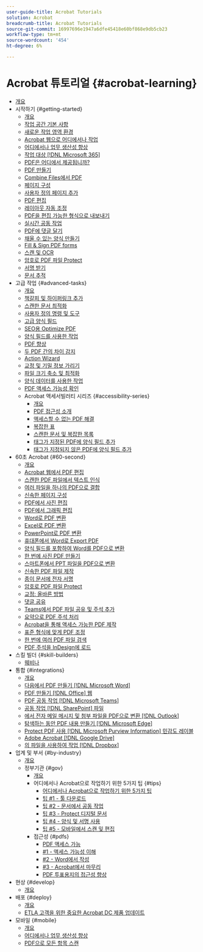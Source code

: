 ```yaml
---
user-guide-title: Acrobat Tutorials
solution: Acrobat
breadcrumb-title: Acrobat Tutorials
source-git-commit: 16997696e1947a6dfe45418e60bf868e9db5cb23
workflow-type: tm+mt
source-wordcount: '454'
ht-degree: 6%

---
```



# Acrobat 튜토리얼 {#acrobat-learning}

+ [개요](overview.md)
+ 시작하기 {#getting-started}
   + [개요](getting-started/getting-started-overview.md)
   + [작업 공간 기본 사항](getting-started/get-to-know-the-acrobat-dc-interface.md)
   + [새로운 작업 영역 환경](getting-started/new-workspace.md)
   + [Acrobat 웹으로 어디에서나 작업](getting-started/acrobatweb.md)
   + [어디에서나 업무 생산성 향상](getting-started/productivity.md)
   + [작업 대상 [!DNL Microsoft 365]](https://experienceleague.adobe.com/docs/document-cloud-learn/acrobat-learning/integrations/integrate-overview.html#microsoft)
   + [PDF은 어디에서 제공됩니까?](getting-started/where-do-pdfs-come-from.md)
   + [PDF 만들기](getting-started/create-pdf.md)
   + [Combine Files에서 PDF](getting-started/combine-to-pdf.md)
   + [페이지 구성](getting-started/organize.md)
   + [사용자 정의 페이지 추가](getting-started/add-custom-page.md)
   + [PDF 편집](getting-started/edit-pdf.md)
   + [레이아웃 자동 조정](getting-started/auto-adjust-layout.md)
   + [PDF을 편집 가능한 형식으로 내보내기](getting-started/export-pdf.md)
   + [실시간 공동 작업](getting-started/collaborate.md)
   + [PDF에 댓글 달기](getting-started/comment-on-pdf-files.md)
   + [채울 수 있는 양식 만들기](getting-started/create-fillable-forms.md)
   + [Fill &amp; Sign PDF forms](getting-started/fill-and-sign.md)
   + [스캔 및 OCR](getting-started/scan-and-ocr.md)
   + [암호로 PDF 파일 Protect](getting-started/password-protect.md)
   + [서명 받기](getting-started/signatures.md)
   + [문서 추적](getting-started/track.md)
+ 고급 작업 {#advanced-tasks}
   + [개요](advanced-tasks/advanced-tasks-overview.md)
   + [책갈피 및 하이퍼링크 추가](advanced-tasks/bookmarks.md)
   + [스캔한 문서 최적화](advanced-tasks/optimizescan.md)
   + [사용자 정의 명령 및 도구](advanced-tasks/custom.md)
   + [고급 양식 필드](advanced-tasks/advancedforms.md)
   + [SEO용 Optimize PDF](advanced-tasks/optimizeseo.md)
   + [양식 필드를 사용한 작업](advanced-tasks/workforms.md)
   + [PDF 향상](advanced-tasks/enhance.md)
   + [두 PDF 간의 차이 감지](advanced-tasks/compare.md)
   + [Action Wizard](advanced-tasks/action.md)
   + [교정 및 기밀 정보 가리기](advanced-tasks/redact.md)
   + [파일 크기 축소 및 최적화](advanced-tasks/reduce.md)
   + [양식 데이터를 사용한 작업](advanced-tasks/formdata.md)
   + [PDF 액세스 가능성 확인](advanced-tasks/accessibility.md)
   + Acrobat 액세서빌러티 시리즈 {#accessibility-series}
      + [개요](advanced-tasks/accessibility-series.md)
      + [PDF 접근성 소개](advanced-tasks/accessibilitysession1.md)
      + [액세스할 수 없는 PDF 해결](advanced-tasks/accessibilitysession2.md)
      + [복잡한 표](advanced-tasks/accessibilitysession3.md)
      + [스캔한 문서 및 복잡한 목록](advanced-tasks/accessibilitysession4.md)
      + [태그가 지정된 PDF에 양식 필드 추가](advanced-tasks/accessibilitysession5.md)
      + [태그가 지정되지 않은 PDF에 양식 필드 추가](advanced-tasks/accessibilitysession6.md)
+ 60초 Acrobat {#60-second}
   + [개요](60-second/60-second-overview.md)
   + [Acrobat 웹에서 PDF 편집](60-second/edit.md)
   + [스캔한 PDF 파일에서 텍스트 인식](60-second/textrecognition.md)
   + [여러 파일을 하나의 PDF으로 결합](60-second/combine-to-one-pdf.md)
   + [신속한 페이지 구성](60-second/organize.md)
   + [PDF에서 사진 편집](60-second/editphoto.md)
   + [PDF에서 그래픽 편집](60-second/editgraphic.md)
   + [Word로 PDF 변환](60-second/convert-pdf-word.md)
   + [Excel로 PDF 변환](60-second/convert-pdf-excel.md)
   + [PowerPoint로 PDF 변환](60-second/convert-pdf-powerpoint.md)
   + [휴대폰에서 Word로 Export PDF](60-second/exportwordphone.md)
   + [양식 필드를 포함하여 Word를 PDF으로 변환](60-second/wordform.md)
   + [한 번에 사진 PDF 만들기](60-second/photo.md)
   + [스마트폰에서 PPT 파일을 PDF으로 변환](60-second/phone.md)
   + [신속한 PDF 파일 제작](60-second/optimize.md)
   + [종이 문서에 전자 서명](60-second/sign.md)
   + [암호로 PDF 파일 Protect](60-second/protect.md)
   + [교정: 올바른 방법](60-second/redaction.md)
   + [댓글 공유](60-second/share-comment.md)
   + [Teams에서 PDF 파일 공유 및 주석 추가](60-second/share-comment-teams.md)
   + [요약으로 PDF 주석 처리](60-second/summarize-comments.md)
   + [Acrobat을 통해 액세스 가능한 PDF 제작](60-second/accessible.md)
   + [표준 형식에 맞게 PDF 조정](60-second/conform.md)
   + [한 번에 여러 PDF 파일 검색](60-second/search.md)
   + [PDF 주석을 InDesign에 로드](60-second/indesign.md)
+ 스킬 빌더 {#skill-builders}
   + [웨비나](skill-builder/skill-builder-webinars.md)
+ 통합 {#integrations}
   + [개요](integrate/integrate-overview.md)
   + [다음에서 PDF 만들기 [!DNL Microsoft Word]](integrate/createfromword.md)
   + [PDF 만들기 [!DNL Office] 웹](integrate/createofficeweb.md)
   + [PDF 공동 작업 [!DNL Microsoft Teams]](integrate/acrobatandteams.md)
   + [공동 작업 [!DNL SharePoint] 파일](integrate/acrobatandsp.md)
   + [에서 전자 메일 메시지 및 첨부 파일을 PDF으로 변환 [!DNL Outlook]](integrate/outlook.md)
   + [탐색하는 동안 PDF 내용 만들기 [!DNL Microsoft Edge]](integrate/edge.md)
   + [Protect PDF 사용 [!DNL Microsoft Purview Information] 민감도 레이블](integrate/microsoftsensitivitylabels.md)
   + [Adobe Acrobat [!DNL Google Drive]](integrate/acrobatandgoogle.md)
   + [의 파일을 사용하여 작업 [!DNL Dropbox]](integrate/acrobat-dropbox.md)
+ 업계 및 부서 {#by-industry}
   + [개요](industry/industry-overview.md)
   + 정부기관 {#gov}
      + [개요](industry/gov/gov-overview.md)
      + 어디에서나 Acrobat으로 작업하기 위한 5가지 팁 {#tips}
         + [어디에서나 Acrobat으로 작업하기 위한 5가지 팁](industry/gov/5-tips-for-working-anywhere-with-acrobat-dc-for-government.md)
         + [팁 #1 - 툴 다운로드](industry/gov/get-your-tools.md)
         + [팁 #2 - 문서에서 공동 작업](industry/gov/collaborate-on-documents.md)
         + [팁 #3 - Protect 디지털 문서](industry/gov/protect-digital-documents.md)
         + [팁 #4 - 양식 및 서명 사용](industry/gov/work-with-forms-and-signatures.md)
         + [팁 #5 - 모바일에서 스캔 및 편집](industry/gov/scan-and-edit-on-mobile.md)
      + 접근성 {#pdfs}
         + [PDF 액세스 가능](industry/gov/making-pdfs-accessible.md)
         + [#1 - 액세스 가능성 이해](industry/gov/understanding-accessibility.md)
         + [#2 - Word에서 작성](industry/gov/authoring-in-word.md)
         + [#3 - Acrobat에서 마무리](industry/gov/finishing-in-acrobat.md)
         + [PDF 투표용지의 접근성 향상](industry/gov/making-pdf-ballots-accessible.md)
+ 현상 {#develop}
   + [개요](develop/develop-overview.md)
+ 배포 {#deploy}
   + [개요](deploy/deploy-overview.md)
   + [ETLA 고객을 위한 중요한 Acrobat DC 제품 업데이트](deploy/signentitlementchanges.md)
+ 모바일 {#mobile}
   + [개요](mobile/mobile-overview.md)
   + [어디에서나 업무 생산성 향상](https://experienceleague.adobe.com/docs/document-cloud-learn/acrobat-learning/getting-started/productivity.html)
   + [PDF으로 모든 항목 스캔](mobile/scan-mobile-app.md)
